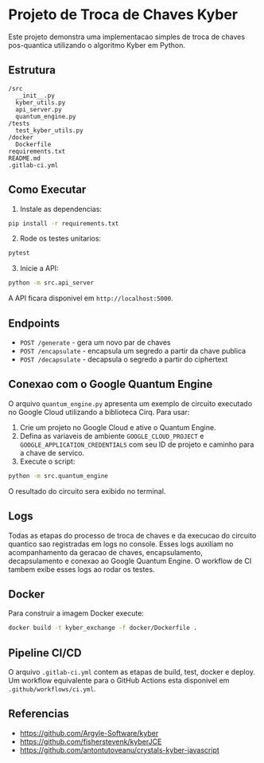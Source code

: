 # Projeto de Troca de Chaves Kyber

Este projeto demonstra uma implementacao simples de troca de chaves pos-quantica utilizando o algoritmo Kyber em Python.

## Estrutura

```
/src
  __init__.py
  kyber_utils.py
  api_server.py
  quantum_engine.py
/tests
  test_kyber_utils.py
/docker
  Dockerfile
requirements.txt
README.md
.gitlab-ci.yml
```

## Como Executar

1. Instale as dependencias:

```bash
pip install -r requirements.txt
```

2. Rode os testes unitarios:

```bash
pytest
```

3. Inicie a API:

```bash
python -m src.api_server
```

A API ficara disponivel em `http://localhost:5000`.

## Endpoints

- `POST /generate` - gera um novo par de chaves
- `POST /encapsulate` - encapsula um segredo a partir da chave publica
- `POST /decapsulate` - decapsula o segredo a partir do ciphertext

## Conexao com o Google Quantum Engine

O arquivo `quantum_engine.py` apresenta um exemplo de circuito executado no Google Cloud utilizando a biblioteca Cirq. Para usar:

1. Crie um projeto no Google Cloud e ative o Quantum Engine.
2. Defina as variaveis de ambiente `GOOGLE_CLOUD_PROJECT` e `GOOGLE_APPLICATION_CREDENTIALS` com seu ID de projeto e caminho para a chave de servico.
3. Execute o script:

```bash
python -m src.quantum_engine
```

O resultado do circuito sera exibido no terminal.

## Logs

Todas as etapas do processo de troca de chaves e da execucao do circuito
quantico sao registradas em logs no console. Esses logs auxiliam no
acompanhamento da geracao de chaves, encapsulamento, decapsulamento e
conexao ao Google Quantum Engine.
O workflow de CI tambem exibe esses logs ao rodar os testes.

## Docker

Para construir a imagem Docker execute:

```bash
docker build -t kyber_exchange -f docker/Dockerfile .
```

## Pipeline CI/CD

O arquivo `.gitlab-ci.yml` contem as etapas de build, test, docker e deploy.
Um workflow equivalente para o GitHub Actions esta disponivel em
`.github/workflows/ci.yml`.

## Referencias

- https://github.com/Argyle-Software/kyber
- https://github.com/fisherstevenk/kyberJCE
- https://github.com/antontutoveanu/crystals-kyber-javascript
